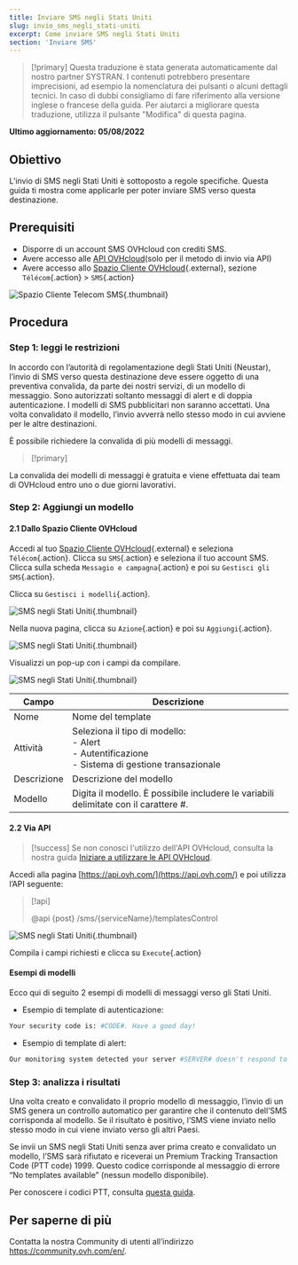```yaml
---
title: Inviare SMS negli Stati Uniti
slug: invio_sms_negli_stati-uniti
excerpt: Come inviare SMS negli Stati Uniti
section: 'Inviare SMS'
---
```


> [!primary]
> Questa traduzione è stata generata automaticamente dal nostro partner SYSTRAN. I contenuti potrebbero presentare imprecisioni, ad esempio la nomenclatura dei pulsanti o alcuni dettagli tecnici. In caso di dubbi consigliamo di fare riferimento alla versione inglese o francese della guida. Per aiutarci a migliorare questa traduzione, utilizza il pulsante "Modifica" di questa pagina.
>

**Ultimo aggiornamento: 05/08/2022**

## Obiettivo

L’invio di SMS negli Stati Uniti è sottoposto a regole specifiche. Questa guida ti mostra come applicarle per poter inviare SMS verso questa destinazione.

## Prerequisiti

- Disporre di un account SMS OVHcloud con crediti SMS.
- Avere accesso alle [API OVHcloud](https://api.ovh.com/)(solo per il metodo di invio via API)
- Avere accesso allo [Spazio Cliente OVHcloud](https://www.ovh.com/auth/?action=gotomanager&from=https://www.ovh.it/&ovhSubsidiary=it){.external}, sezione `Télécom`{.action} > `SMS`{.action}

![Spazio Cliente Telecom SMS](https://raw.githubusercontent.com/ovh/docs/master/templates/control-panel/product-selection/telecom/tpl-telecom-03-en-sms.png){.thumbnail}

## Procedura

### Step 1: leggi le restrizioni

In accordo con l’autorità di regolamentazione degli Stati Uniti (Neustar), l’invio di SMS verso questa destinazione deve essere oggetto di una preventiva convalida, da parte dei nostri servizi, di un modello di messaggio.
Sono autorizzati soltanto messaggi di alert e di doppia autenticazione. I modelli di SMS pubblicitari non saranno accettati. Una volta convalidato il modello, l’invio avverrà nello stesso modo in cui avviene per le altre destinazioni.

È possibile richiedere la convalida di più modelli di messaggi.

> [!primary]
>
La convalida dei modelli di messaggi è gratuita e viene effettuata dai team di OVHcloud entro uno o due giorni lavorativi.
>

### Step 2: Aggiungi un modello

#### 2.1 Dallo Spazio Cliente OVHcloud

Accedi al tuo [Spazio Cliente OVHcloud](https://www.ovh.com/auth/?action=gotomanager&from=https://www.ovh.it/&ovhSubsidiary=it){.external} e seleziona `Télécom`{.action}. Clicca su `SMS`{.action} e seleziona il tuo account SMS. Clicca sulla scheda `Messagio e campagna`{.action} e poi su `Gestisci gli SMS`{.action}.

Clicca su `Gestisci i modelli`{.action}.

![SMS negli Stati Uniti](images/smstousa1.png){.thumbnail}

Nella nuova pagina, clicca su `Azione`{.action} e poi su `Aggiungi`{.action}.

![SMS negli Stati Uniti](images/smstousa2.png){.thumbnail}

Visualizzi un pop-up con i campi da compilare.

![SMS negli Stati Uniti](images/smstousa3.png){.thumbnail}


| Campo       | Descrizione                                                                                                      |
|-------------|------------------------------------------------------------------------------------------------------------------|
| Nome         | Nome del template                                                                                                  |
| Attività    | Seleziona il tipo di modello:<br>\- Alert<br>\- Autentificazione<br>\- Sistema di gestione transazionale |
| Descrizione | Descrizione del modello                                                                                            |
| Modello      | Digita il modello. È possibile includere le variabili delimitate con il carattere #.                                                                  |


#### 2.2 Via API

> [!success]
> Se non conosci l'utilizzo dell'API OVHcloud, consulta la nostra guida [Iniziare a utilizzare le API OVHcloud](https://docs.ovh.com/it/api/first-steps-with-ovh-api/).

Accedi alla pagina [https://api.ovh.com/](https://api.ovh.com/) e poi utilizza l’API seguente:

> [!api]
>
> @api {post} /sms/{serviceName}/templatesControl
>

![SMS negli Stati Uniti](images/smstousa4.png){.thumbnail}

Compila i campi richiesti e clicca su `Execute`{.action}

#### Esempi di modelli

Ecco qui di seguito 2 esempi di modelli di messaggi verso gli Stati Uniti.

- Esempio di template di autenticazione:

```bash
Your security code is: #CODE#. Have a good day!
```

- Esempio di template di alert:

```bash
Our monitoring system detected your server #SERVER# doesn't respond to ping requests
```

### Step 3: analizza i risultati

Una volta creato e convalidato il proprio modello di messaggio, l’invio di un SMS genera un controllo automatico per garantire che il contenuto dell’SMS corrisponda al modello. Se il risultato è positivo, l’SMS viene inviato nello stesso modo in cui viene inviato verso gli altri Paesi.

Se invii un SMS negli Stati Uniti senza aver prima creato e convalidato un modello, l’SMS sarà rifiutato e riceverai un Premium Tracking Transaction Code (PTT code) 1999. Questo codice corrisponde al messaggio di errore “No templates available” (nessun modello disponibile).

Per conoscere i codici PTT, consulta [questa guida](../tutto_sugli_utenti_sms/#step-5-specifica-un-url-di-callback).

## Per saperne di più

Contatta la nostra Community di utenti all’indirizzo <https://community.ovh.com/en/>.
